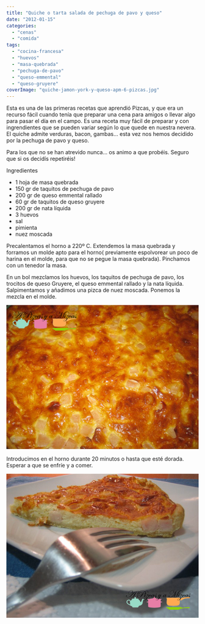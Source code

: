 ```yaml
---
title: "Quiche o tarta salada de pechuga de pavo y queso"
date: "2012-01-15"
categories:
  - "cenas"
  - "comida"
tags:
  - "cocina-francesa"
  - "huevos"
  - "masa-quebrada"
  - "pechuga-de-pavo"
  - "queso-emmental"
  - "queso-gruyere"
coverImage: "quiche-jamon-york-y-queso-apm-6-pizcas.jpg"
---
```


Esta es una de las primeras recetas que aprendió Pizcas, y que era un recurso fácil cuando tenía que preparar una cena para amigos o llevar algo para pasar el día en el campo. Es una receta muy fácil de preparar y con ingrendientes que se pueden variar según lo que quede en nuestra nevera. El quiche admite verduras, bacon, gambas... esta vez nos hemos decidido por la pechuga de pavo y queso.

Para los que no se han atrevido nunca... os animo a que probéis. Seguro que si os decidís repetiréis!

Ingredientes

- 1 hoja de masa quebrada
- 150 gr de taquitos de pechuga de pavo
- 200 gr de queso emmental rallado
- 60 gr de taquitos de queso gruyere
- 200 gr de nata líquida
- 3 huevos
- sal
- pimienta
- nuez moscada

Precalentamos el horno a 220º C. Extendemos la masa quebrada y forramos un molde apto para el horno( previamente espolvorear un poco de harina en el molde, para que no se pegue la masa quebrada). Pinchamos con un tenedor la masa.

En un bol mezclamos los huevos, los taquitos de pechuga de pavo, los trocitos de queso Gruyere, el queso emmental rallado y la nata líquida. Salpimentamos y añadimos una pizca de nuez moscada. Ponemos la mezcla en el molde.

![](images/quiche-jamon-york-y-queso-apm-1-pizcas.jpg "quiche jamon york y queso apm (1) (pizcas)")

Introducimos en el horno durante 20 minutos o hasta que esté dorada. Esperar a que se enfríe y a comer.

![](images/quiche-jamon-york-y-queso-apm-6-pizcas.jpg "quiche jamon york y queso apm (6) (pizcas)")
